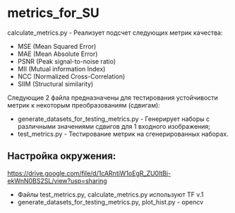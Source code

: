 # metrics_for_SU
calculate_metrics.py - Реализует подсчет следующих метрик качества: 
* MSE (Mean Squared Error)
* MAE (Mean Absolute Error)
* PSNR (Peak signal-to-noise ratio)
* MII (Mutual information Index)
* NCC (Normalized Cross-Correlation)
* SIIM (Structural similarity) 

Следующие 2 файла предназначены для тестирования устойчивости метрик к некоторым преобразованиям (сдвигам):  
* generate_datasets_for_testing_metrics.py - Генерирует наборы с различными значениями сдвигов для 1 входного изображения;  
* test_metrics.py - Тестирование метрик на сгенерированных наборах.  

## Настройка окружения: 
https://drive.google.com/file/d/1cARntiW1oEgR_ZU0ltBj-ekWnN0BS2SL/view?usp=sharing
* Файлы test_metrics.py, calculate_metrics.py используют TF v.1
* generate_datasets_for_testing_metrics.py, plot_hist.py - opencv
